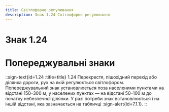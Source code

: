 ```yaml
---
title: Світлофорне регулювання
description: Знак 1.24 Світлофорне регулювання
---
```

# Знак 1.24
# Попереджувальні знаки
::sign-text{id=1.24 :title=title}
1.24 Перехрестя, пішохідний перехід або ділянка дороги, рух на якій регулюється світлофором.
Попереджувальний знак установлюється поза населеними пунктами на відстані 150–300 м, у населених пунктах — на відстані 50–100 м до початку небезпечної ділянки. У разі потреби знак встановлюється і на іншій відстані, яка зазначається на табличці :sign-alert{id=7.1.1}.
::